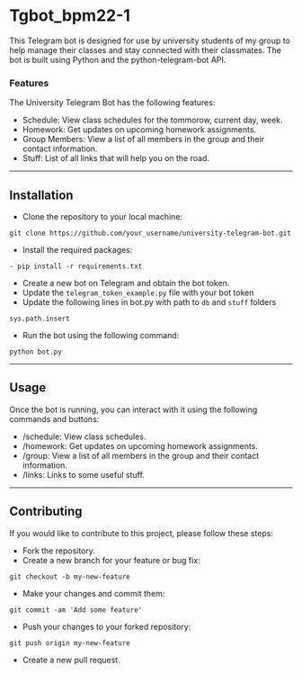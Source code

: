 # Tgbot_bpm22-1
This Telegram bot is designed for use by university students of my group to help manage their classes and stay connected with their classmates. The bot is built using Python and the python-telegram-bot API.

### Features
The University Telegram Bot has the following features:

- Schedule: View class schedules for the tommorow, current day, week.
- Homework: Get updates on upcoming homework assignments.
- Group Members: View a list of all members in the group and their contact information.
- Stuff: List of all links that will help you on the road.

---

## Installation
- Clone the repository to your local machine:
```
git clone https://github.com/your_username/university-telegram-bot.git
```
- Install the required packages:
```
- pip install -r requirements.txt
```
- Create a new bot on Telegram and obtain the bot token.
- Update the ```telegram_token_example.py``` file with your bot token
- Update the following lines in bot.py with path to ```db``` and ```stuff``` folders
```
sys.path.insert
```
- Run the bot using the following command:
```
python bot.py
```

---
## Usage
Once the bot is running, you can interact with it using the following commands and buttons:

- /schedule: View class schedules.
- /homework: Get updates on upcoming homework assignments.
- /group: View a list of all members in the group and their contact information.
- /links: Links to some useful stuff.

---
## Contributing
If you would like to contribute to this project, please follow these steps:

- Fork the repository.
- Create a new branch for your feature or bug fix:

```
git checkout -b my-new-feature
```
- Make your changes and commit them:
```
git commit -am 'Add some feature'
```
- Push your changes to your forked repository:
```
git push origin my-new-feature
```
- Create a new pull request.
